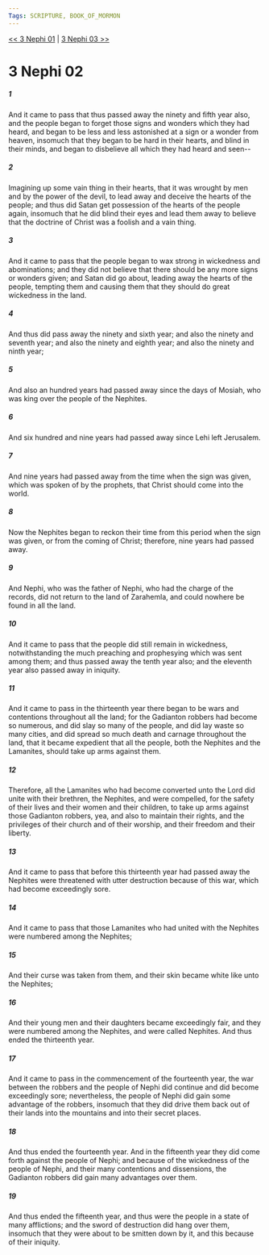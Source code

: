 ```yaml
---
Tags: SCRIPTURE, BOOK_OF_MORMON
---
```


[<< 3 Nephi 01](BOOK_OF_MORMON/11_3_Nephi/3_Nephi_01.md) | [3 Nephi 03 >>](BOOK_OF_MORMON/11_3_Nephi/3_Nephi_03.md)

# 3 Nephi 02

##### 1

And it came to pass that thus passed away the ninety and fifth year also, and the people began to forget those signs and wonders which they had heard, and began to be less and less astonished at a sign or a wonder from heaven, insomuch that they began to be hard in their hearts, and blind in their minds, and began to disbelieve all which they had heard and seen--

##### 2

Imagining up some vain thing in their hearts, that it was wrought by men and by the power of the devil, to lead away and deceive the hearts of the people; and thus did Satan get possession of the hearts of the people again, insomuch that he did blind their eyes and lead them away to believe that the doctrine of Christ was a foolish and a vain thing.

##### 3

And it came to pass that the people began to wax strong in wickedness and abominations; and they did not believe that there should be any more signs or wonders given; and Satan did go about, leading away the hearts of the people, tempting them and causing them that they should do great wickedness in the land.

##### 4

And thus did pass away the ninety and sixth year; and also the ninety and seventh year; and also the ninety and eighth year; and also the ninety and ninth year;

##### 5

And also an hundred years had passed away since the days of Mosiah, who was king over the people of the Nephites.

##### 6

And six hundred and nine years had passed away since Lehi left Jerusalem.

##### 7

And nine years had passed away from the time when the sign was given, which was spoken of by the prophets, that Christ should come into the world.

##### 8

Now the Nephites began to reckon their time from this period when the sign was given, or from the coming of Christ; therefore, nine years had passed away.

##### 9

And Nephi, who was the father of Nephi, who had the charge of the records, did not return to the land of Zarahemla, and could nowhere be found in all the land.

##### 10

And it came to pass that the people did still remain in wickedness, notwithstanding the much preaching and prophesying which was sent among them; and thus passed away the tenth year also; and the eleventh year also passed away in iniquity.

##### 11

And it came to pass in the thirteenth year there began to be wars and contentions throughout all the land; for the Gadianton robbers had become so numerous, and did slay so many of the people, and did lay waste so many cities, and did spread so much death and carnage throughout the land, that it became expedient that all the people, both the Nephites and the Lamanites, should take up arms against them.

##### 12

Therefore, all the Lamanites who had become converted unto the Lord did unite with their brethren, the Nephites, and were compelled, for the safety of their lives and their women and their children, to take up arms against those Gadianton robbers, yea, and also to maintain their rights, and the privileges of their church and of their worship, and their freedom and their liberty.

##### 13

And it came to pass that before this thirteenth year had passed away the Nephites were threatened with utter destruction because of this war, which had become exceedingly sore.

##### 14

And it came to pass that those Lamanites who had united with the Nephites were numbered among the Nephites;

##### 15

And their curse was taken from them, and their skin became white like unto the Nephites;

##### 16

And their young men and their daughters became exceedingly fair, and they were numbered among the Nephites, and were called Nephites. And thus ended the thirteenth year.

##### 17

And it came to pass in the commencement of the fourteenth year, the war between the robbers and the people of Nephi did continue and did become exceedingly sore; nevertheless, the people of Nephi did gain some advantage of the robbers, insomuch that they did drive them back out of their lands into the mountains and into their secret places.

##### 18

And thus ended the fourteenth year. And in the fifteenth year they did come forth against the people of Nephi; and because of the wickedness of the people of Nephi, and their many contentions and dissensions, the Gadianton robbers did gain many advantages over them.

##### 19

And thus ended the fifteenth year, and thus were the people in a state of many afflictions; and the sword of destruction did hang over them, insomuch that they were about to be smitten down by it, and this because of their iniquity.

